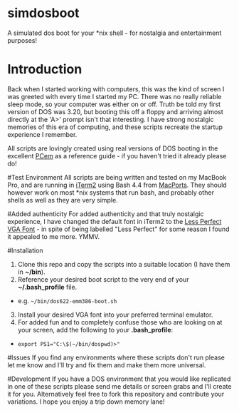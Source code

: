# simdosboot
A simulated dos boot for your *nix shell - for nostalgia and entertainment purposes!

# Introduction
Back when I started working with computers, this was the kind of screen I was greeted with every time I started my PC. There was no really reliable sleep mode, so your computer was either on or off. Truth be told my first version of DOS was 3.20, but booting this off a floppy and arriving almost directly at the 'A>' prompt isn't that interesting. I have strong nostalgic memories of this era of computing, and these scripts recreate the startup experience I remember.

All scripts are lovingly created using real versions of DOS booting in the excellent [PCem](https://pcem-emulator.co.uk/) as a reference guide - if you haven't tried it already please do!

#Test Environment
All scripts are being written and tested on my MacBook Pro, and are running in [iTerm2](https://www.iterm2.com/) using Bash 4.4 from [MacPorts](https://www.macports.org/). They should however work on most *nix systems that run bash, and probably other shells as well as they are very simple. 

#Added authenticity
For added authenticity and that truly nostalgic experience, I have changed the default font in iTerm2 to the [Less Perfect VGA Font](http://laemeur.sdf.org/fonts/) - in spite of being labelled "Less Perfect" for some reason I found it appealed to me more. YMMV.

#Installation
1. Clone this repo and copy the scripts into a suitable location (I have them in **~/bin**).
2. Reference your desired boot script to the very end of your **~/.bash_profile** file.
  * e.g. `~/bin/dos622-emm386-boot.sh`
3. Install your desired VGA font into your preferred terminal emulator.
4. For added fun and to completely confuse those who are looking on at your screen, add the following to your **.bash_profile**:
  * `export PS1="C:\$(~/bin/dospwd)>"`

#Issues
If you find any environments where these scripts don't run please let me know and I'll try and fix them and make them more universal.

#Development
If you have a DOS environment that you would like replicated in one of these scripts please send me details or screen grabs and I'll create it for you. Alternatively feel free to fork this repository and contribute your variations. I hope you enjoy a trip down memory lane!

